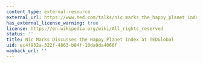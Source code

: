 ```yaml
---
content_type: external-resource
external_url: https://www.ted.com/talks/nic_marks_the_happy_planet_index
has_external_license_warning: true
license: https://en.wikipedia.org/wiki/All_rights_reserved
status: ''
title: Nic Marks Discusses the Happy Planet Index at TEDGlobal
uid: ec4f932a-322f-4863-b84f-10da9da4066f
wayback_url: ''
---
```

